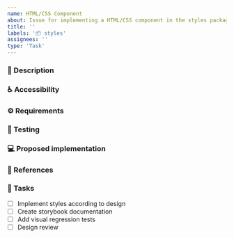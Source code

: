 ```yaml
---
name: HTML/CSS Component
about: Issue for implementing a HTML/CSS component in the styles package.
title: ''
labels: '📦 styles'
assignees: ''
type: 'Task'
---
```


### 📝 Description
<!-- Detailed description of the component and a link to the design  -->

### ♿ Accessibility
<!-- List accessibility considerations such as ARIA attributes, focus states, and color contrast -->

### ⚙️ Requirements
<!-- List technical requirements like responsive behaviour, animations, interactions, ... -->

### 🧪 Testing
<!-- Describe how to manually test or what automated tests are required -->

### 💻 Proposed implementation
<!-- If available, propose an implementation or hints that help with the implementation -->

### 🔗 References
<!-- If available reference to existing implementations in other Design Systems -->

### 📃 Tasks
<!-- Add any required tasks not listed, remove any unnecessary tasks -->
- [ ] Implement styles according to design
- [ ] Create storybook documentation
- [ ] Add visual regression tests
- [ ] Design review
